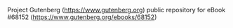 Project Gutenberg (https://www.gutenberg.org) public repository for eBook #68152 (https://www.gutenberg.org/ebooks/68152)
